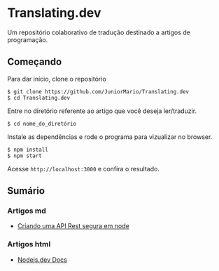 # Translating.dev
Um repositório colaborativo de tradução destinado a artigos de programação.

## Começando

Para dar início, clone o repositório
```
$ git clone https://github.com/JuniorMario/Translating.dev
$ cd Translating.dev
```

Entre no diretório referente ao artigo que você deseja ler/traduzir.
```
$ cd nome_do_diretório
```
Instale as dependências e rode o programa para vizualizar no browser.
```
$ npm install 
$ npm start
```

Acesse `http://localhost:3000` e confira o resultado.


## Sumário
### Artigos md
  - [Criando uma API Rest segura em node](https://github.com/JuniorMario/Translating.dev/blob/master/creating-a-secure-rest-api-in-node.md)
  
### Artigos html
  - [Nodejs.dev Docs](https://github.com/JuniorMario/Translating.dev/tree/master/nodejs.dev)
